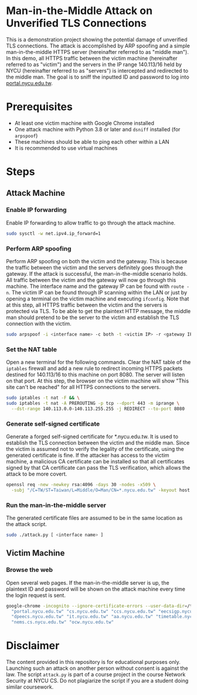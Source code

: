 # Man-in-the-Middle Attack on Unverified TLS Connections

This is a demonstration project showing the potential damage of unverified TLS connections. The attack is accomplished by ARP spoofing and a simple man-in-the-middle HTTPS server (hereinafter referred to as "middle man"). In this demo, all HTTPS traffic between the victim machine (hereinafter referred to as "victim") and the servers in the IP range 140.113/16 held by NYCU (hereinafter referred to as "servers") is intercepted and redirected to the middle man. The goal is to sniff the inputted ID and password to log into [portal.nycu.edu.tw](https://portal.nycu.edu.tw).

# Prerequisites

- At least one victim machine with Google Chrome installed
- One attack machine with Python 3.8 or later and `dsniff` installed (for `arpspoof`)
- These machines should be able to ping each other within a LAN
- It is recommended to use virtual machines

# Steps

## Attack Machine

### Enable IP forwarding

Enable IP forwarding to allow traffic to go through the attack machine.

```bash
sudo sysctl -w net.ipv4.ip_forward=1
```

### Perform ARP spoofing

Perform ARP spoofing on both the victim and the gateway. This is because the traffic between the victim and the servers definitely goes through the gateway. If the attack is successful, the man-in-the-middle scenario holds. All traffic between the victim and the gateway will now go through this machine. The interface name and the gateway IP can be found with `route -n`. The victim IP can be found through IP scanning within the LAN or just by opening a terminal on the victim machine and executing `ifconfig`. Note that at this step, all HTTPS traffic between the victim and the servers is protected via TLS. To be able to get the plaintext HTTP message, the middle man should pretend to be the server to the victim and establish the TLS connection with the victim.

```bash
sudo arpspoof -i <interface name> -c both -t <victim IP> -r <gateway IP>
```

### Set the NAT table

Open a new terminal for the following commands. Clear the NAT table of the `iptables` firewall and add a new rule to redirect incoming HTTPS packets destined for 140.113/16 to this machine on port 8080. The server will listen on that port. At this step, the browser on the victim machine will show "This site can't be reached" for all HTTPS connections to the servers.

```bash
sudo iptables -t nat -F && \
sudo iptables -t nat -A PREROUTING -p tcp --dport 443 -m iprange \
  --dst-range 140.113.0.0-140.113.255.255 -j REDIRECT --to-port 8080
```

### Generate self-signed certificate

Generate a forged self-signed certificate for \*.nycu.edu.tw. It is used to establish the TLS connection between the victim and the middle man. Since the victim is assumed not to verify the legality of the certificate, using the generated certificate is fine. If the attacker has access to the victim machine, a malicious CA certificate can be installed so that all certificates signed by that CA certificate can pass the TLS verification, which allows the attack to be more covert.

```bash
openssl req -new -newkey rsa:4096 -days 30 -nodes -x509 \
  -subj "/C=TW/ST=Taiwan/L=Middle/O=Man/CN=*.nycu.edu.tw" -keyout host.key -out host.crt
```

### Run the man-in-the-middle server

The generated certificate files are assumed to be in the same location as the attack script.

```bash
sudo ./attack.py [ <interface name> ]
```

## Victim Machine

### Browse the web

Open several web pages. If the man-in-the-middle server is up, the plaintext ID and password will be shown on the attack machine every time the login request is sent.

```bash
google-chrome -incognito --ignore-certificate-errors --user-data-dir=/tmp/chrome_dev \
  "portal.nycu.edu.tw" "cs.nycu.edu.tw" "ccs.nycu.edu.tw" "eecsigp.nycu.edu.tw" \
  "dpeecs.nycu.edu.tw" "it.nycu.edu.tw" "aa.nycu.edu.tw" "timetable.nycu.edu.tw" \
  "nems.cs.nycu.edu.tw" "ocw.nycu.edu.tw"
```

# Disclaimer

The content provided in this repository is for educational purposes only. Launching such an attack on another person without consent is against the law. The script `attack.py` is part of a course project in the course Network Security at NYCU CS. Do not plagiarize the script if you are a student doing similar coursework.
